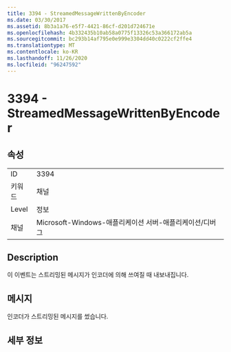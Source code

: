 ```yaml
---
title: 3394 - StreamedMessageWrittenByEncoder
ms.date: 03/30/2017
ms.assetid: 8b3a1a76-e5f7-4421-86cf-d201d724671e
ms.openlocfilehash: 4b332435b10ab58a0775f13326c53a366172ab5a
ms.sourcegitcommit: bc293b14af795e0e999e3304dd40c0222cf2ffe4
ms.translationtype: MT
ms.contentlocale: ko-KR
ms.lasthandoff: 11/26/2020
ms.locfileid: "96247592"
---
```

# <a name="3394---streamedmessagewrittenbyencoder"></a>3394 - StreamedMessageWrittenByEncoder

## <a name="properties"></a>속성  
  
|||  
|-|-|  
|ID|3394|  
|키워드|채널|  
|Level|정보|  
|채널|Microsoft-Windows-애플리케이션 서버-애플리케이션/디버그|  
  
## <a name="description"></a>Description  

 이 이벤트는 스트리밍된 메시지가 인코더에 의해 쓰여질 때 내보내집니다.  
  
## <a name="message"></a>메시지  

 인코더가 스트리밍된 메시지를 썼습니다.  
  
## <a name="details"></a>세부 정보
